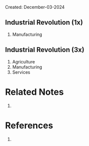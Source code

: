 Created: December-03-2024

## Industrial Revolution (1x)

1. Manufacturing

## Industrial Revolution (3x)

1. Agriculture
2. Manufacturing
3. Services

# Related Notes

1. 
# References

1. 